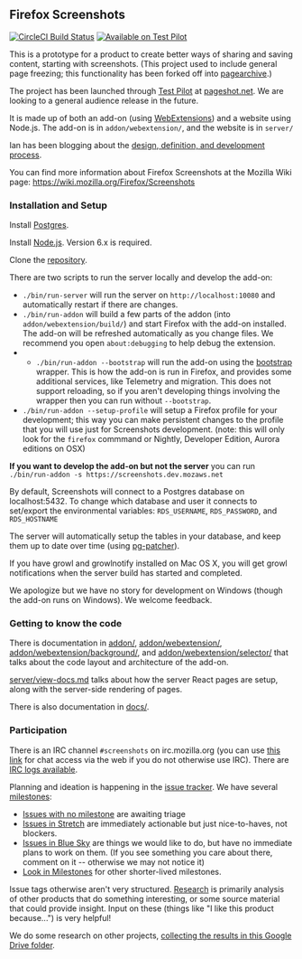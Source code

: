 ## Firefox Screenshots

[![CircleCI Build Status](https://circleci.com/gh/mozilla-services/screenshots.svg?style=shield)](https://circleci.com/gh/mozilla-services/screenshots)
[![Available on Test Pilot](https://img.shields.io/badge/available_on-Test_Pilot-0996F8.svg)](https://testpilot.firefox.com/experiments/page-shot)

This is a prototype for a product to create better ways of sharing and saving content, starting with screenshots.  (This project used to include general page freezing; this functionality has been forked off into [pagearchive](https://github.com/ianb/pagearchive).)

The project has been launched through [Test Pilot](https://testpilot.firefox.com/) at [pageshot.net](https://pageshot.net).  We are looking to a general audience release in the future.

It is made up of both an add-on (using [WebExtensions](https://developer.mozilla.org/Add-ons/WebExtensions)) and a website using Node.js.  The add-on is in `addon/webextension/`, and the website is in `server/`

Ian has been blogging about the [design, definition, and development process](http://www.ianbicking.org/tag/product-journal.html).

You can find more information about Firefox Screenshots at the Mozilla Wiki page: https://wiki.mozilla.org/Firefox/Screenshots

### Installation and Setup

Install [Postgres](http://www.postgresql.org/).

Install [Node.js](https://nodejs.org/). Version 6.x is required.

Clone the [repository](https://github.com/mozilla-services/screenshots/).

There are two scripts to run the server locally and develop the add-on:

- `./bin/run-server` will run the server on `http://localhost:10080` and automatically restart if there are changes.
- `./bin/run-addon` will build a few parts of the addon (into `addon/webextension/build/`) and start Firefox with the add-on installed.  The add-on will be refreshed automatically as you change files.  We recommend you open `about:debugging` to help debug the extension.
- - `./bin/run-addon --bootstrap` will run the add-on using the [bootstrap](https://github.com/mozilla-services/screenshots/blob/master/addon/bootstrap.js) wrapper.  This is how the add-on is run in Firefox, and provides some additional services, like Telemetry and migration.  This does not support reloading, so if you aren't developing things involving the wrapper then you can run without `--bootstrap`.
- `./bin/run-addon --setup-profile` will setup a Firefox profile for your development; this way you can make persistent changes to the profile that you will use just for Screenshots development. (note: this will only look for the `firefox` commmand or Nightly, Developer Edition, Aurora editions on OSX)

**If you want to develop the add-on but not the server** you can run `./bin/run-addon -s https://screenshots.dev.mozaws.net`

By default, Screenshots will connect to a Postgres database on localhost:5432. To change which database and user it connects to set/export the environmental variables: `RDS_USERNAME`, `RDS_PASSWORD`, and `RDS_HOSTNAME`

The server will automatically setup the tables in your database, and keep them up to date over time (using [pg-patcher](https://github.com/chilts/pg-patcher/)).

If you have growl and growlnotify installed on Mac OS X, you will get growl notifications when the server build has started and completed.

We apologize but we have no story for development on Windows (though the add-on runs on Windows).  We welcome feedback.

### Getting to know the code

There is documentation in [addon/](https://github.com/mozilla-services/screenshots/blob/master/addon/), [addon/webextension/](https://github.com/mozilla-services/screenshots/blob/master/addon/webextension/), [addon/webextension/background/](https://github.com/mozilla-services/screenshots/blob/master/addon/webextension/background/), and [addon/webextension/selector/](https://github.com/mozilla-services/screenshots/blob/master/addon/webextension/selector) that talks about the code layout and architecture of the add-on.

[server/view-docs.md](https://github.com/mozilla-services/screenshots/blob/master/server/views-docs.md) talks about how the server React pages are setup, along with the server-side rendering of pages.

There is also documentation in [docs/](https://github.com/mozilla-services/screenshots/blob/master/docs/).

### Participation

There is an IRC channel `#screenshots` on irc.mozilla.org (you can use [this link](https://kiwiirc.com/client/irc.mozilla.org/pageshot) for chat access via the web if you do not otherwise use IRC).  There are [IRC logs available](http://logs.glob.uno/?c=pageshot).

Planning and ideation is happening in the [issue tracker](https://github.com/mozilla-services/screenshots/issues).  We have several [milestones](https://github.com/mozilla-services/screenshots/milestones):

* [Issues with no milestone](https://github.com/mozilla-services/screenshots/issues?q=is%3Aopen+is%3Aissue+no%3Amilestone) are awaiting triage
* [Issues in Stretch](https://github.com/mozilla-services/screenshots/milestone/9) are immediately actionable but just nice-to-haves, not blockers.
* [Issues in Blue Sky](https://github.com/mozilla-services/screenshots/milestone/3) are things we would like to do, but have no immediate plans to work on them.  (If you see something you care about there, comment on it -- otherwise we may not notice it)
* [Look in Milestones](https://github.com/mozilla-services/screenshots/milestones) for other shorter-lived milestones.

Issue tags otherwise aren't very structured. [Research](https://github.com/mozilla-services/screenshots/issues?q=is%3Aopen+is%3Aissue+label%3Aresearch) is primarily analysis of other products that do something interesting, or some source material that could provide insight.  Input on these (things like "I like this product because...") is very helpful!

We do some research on other projects, [collecting the results in this Google Drive folder](https://drive.google.com/drive/folders/0B8i2m8Kt5pnBaHlMNWtYdV8xNTg?usp=sharing).
